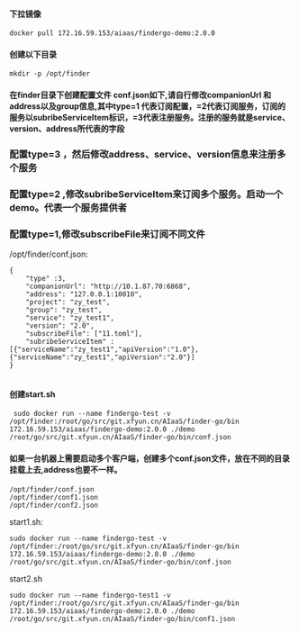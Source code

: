
#### 下拉镜像
````
docker pull 172.16.59.153/aiaas/findergo-demo:2.0.0
````
#### 创建以下目录
````
mkdir -p /opt/finder
````
#### 在finder目录下创建配置文件 conf.json如下,请自行修改companionUrl 和 address以及group信息,其中type=1 代表订阅配置，=2代表订阅服务，订阅的服务以subribeServiceItem标识，=3代表注册服务。注册的服务就是service、version、address所代表的字段

### 配置type=3 ，然后修改address、service、version信息来注册多个服务
### 配置type=2 ,修改subribeServiceItem来订阅多个服务。启动一个demo。代表一个服务提供者
### 配置type=1,修改subscribeFile来订阅不同文件
/opt/finder/conf.json:
````
{
	"type" :3,
	"companionUrl": "http://10.1.87.70:6868",
	"address": "127.0.0.1:10010",
	"project": "zy_test",
	"group": "zy_test",
	"service": "zy_test1",
	"version": "2.0",
	"subscribeFile": ["11.toml"],
	"subribeServiceItem" :[{"serviceName":"zy_test1","apiVersion":"1.0"},{"serviceName":"zy_test1","apiVersion":"2.0"}]
}


````
#### 创建start.sh
````
 sudo docker run --name findergo-test -v /opt/finder:/root/go/src/git.xfyun.cn/AIaaS/finder-go/bin 172.16.59.153/aiaas/findergo-demo:2.0.0 ./demo /root/go/src/git.xfyun.cn/AIaaS/finder-go/bin/conf.json

````

#### 如果一台机器上需要启动多个客户端，创建多个conf.json文件，放在不同的目录挂载上去,address也要不一样。
````
/opt/finder/conf.json
/opt/finder/conf1.json
/opt/finder/conf2.json
````
start1.sh:

````
sudo docker run --name findergo-test -v /opt/finder:/root/go/src/git.xfyun.cn/AIaaS/finder-go/bin 172.16.59.153/aiaas/findergo-demo:2.0.0 ./demo /root/go/src/git.xfyun.cn/AIaaS/finder-go/bin/conf.json

````
start2.sh
````
sudo docker run --name findergo-test1 -v /opt/finder:/root/go/src/git.xfyun.cn/AIaaS/finder-go/bin 172.16.59.153/aiaas/findergo-demo:2.0.0 ./demo /root/go/src/git.xfyun.cn/AIaaS/finder-go/bin/conf1.json
````
